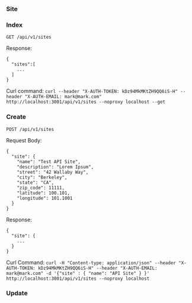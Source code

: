 ### Site

### Index

`GET /api/v1/sites`

Response:

    {
      "sites":[
        ...
      ]
    }

Curl command:
`curl --header "X-AUTH-TOKEN: kDz94MkMKtZH9QQ6iS-H" --header "X-AUTH-EMAIL: mark@mark.com" http://localhost:3001/api/v1/sites --noproxy localhost --get`

### Create

`POST /api/v1/sites`

Request Body:

    {
      "site": {
        "name": "Test API Site",
        "description": "Lorem Ipsum",
        "street": "42 Wallaby Way",
        "city": "Berkeley",
        "state": "CA",
        "zip_code": 11111,
        "latitude": 100.101,
        "longitude": 101.1001
      }
    }

Response:

    {
      "site": {
        ...
      }
    }

Curl Command:
`curl -H "Content-type: application/json" --header "X-AUTH-TOKEN: kDz94MkMKtZH9QQ6iS-H" --header "X-AUTH-EMAIL: mark@mark.com" -d '{"site" : { "name": "API Site" } }' http://localhost:3001/api/v1/sites --noproxy localhost`

### Update

